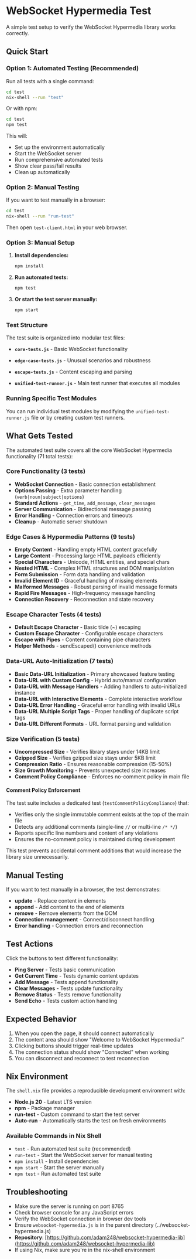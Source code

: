 # WebSocket Hypermedia Test

A simple test setup to verify the WebSocket Hypermedia library works correctly.

## Quick Start

### Option 1: Automated Testing (Recommended)

Run all tests with a single command:

```bash
cd test
nix-shell --run "test"
```

Or with npm:
```bash
cd test
npm test
```

This will:
- Set up the environment automatically
- Start the WebSocket server
- Run comprehensive automated tests
- Show clear pass/fail results
- Clean up automatically

### Option 2: Manual Testing

If you want to test manually in a browser:

```bash
cd test
nix-shell --run "run-test"
```

Then open `test-client.html` in your web browser.

### Option 3: Manual Setup

1. **Install dependencies:**
   ```bash
   npm install
   ```

2. **Run automated tests:**
   ```bash
   npm test
   ```

3. **Or start the test server manually:**
   ```bash
   npm start
   ```

### Test Structure

The test suite is organized into modular test files:

- **`core-tests.js`** - Basic WebSocket functionality
- **`edge-case-tests.js`** - Unusual scenarios and robustness
- **`escape-tests.js`** - Content escaping and parsing

- **`unified-test-runner.js`** - Main test runner that executes all modules

### Running Specific Test Modules

You can run individual test modules by modifying the `unified-test-runner.js` file or by creating custom test runners.

## What Gets Tested

The automated test suite covers all the core WebSocket Hypermedia functionality (71 total tests):

### **Core Functionality** (3 tests)
- **WebSocket Connection** - Basic connection establishment
- **Options Passing** - Extra parameter handling (`verb|noun|subject|options`)
- **Standard Actions** - `get_time`, `add_message`, `clear_messages`
- **Server Communication** - Bidirectional message passing
- **Error Handling** - Connection errors and timeouts
- **Cleanup** - Automatic server shutdown

### **Edge Cases & Hypermedia Patterns** (9 tests)
- **Empty Content** - Handling empty HTML content gracefully
- **Large Content** - Processing large HTML payloads efficiently
- **Special Characters** - Unicode, HTML entities, and special chars
- **Nested HTML** - Complex HTML structures and DOM manipulation
- **Form Submission** - Form data handling and validation
- **Invalid Element ID** - Graceful handling of missing elements
- **Malformed Messages** - Robust parsing of invalid message formats
- **Rapid Fire Messages** - High-frequency message handling
- **Connection Recovery** - Reconnection and state recovery

### **Escape Character Tests** (4 tests)
- **Default Escape Character** - Basic tilde (~) escaping
- **Custom Escape Character** - Configurable escape characters
- **Escape with Pipes** - Content containing pipe characters
- **Helper Methods** - sendEscaped() convenience methods



### **Data-URL Auto-Initialization** (7 tests)
- **Basic Data-URL Initialization** - Primary showcased feature testing
- **Data-URL with Custom Config** - Hybrid auto/manual configuration
- **Data-URL with Message Handlers** - Adding handlers to auto-initialized instance
- **Data-URL with Interactive Elements** - Complete interactive workflow
- **Data-URL Error Handling** - Graceful error handling with invalid URLs
- **Data-URL Multiple Script Tags** - Proper handling of duplicate script tags
- **Data-URL Different Formats** - URL format parsing and validation

### **Size Verification** (5 tests)
- **Uncompressed Size** - Verifies library stays under 14KB limit
- **Gzipped Size** - Verifies gzipped size stays under 5KB limit
- **Compression Ratio** - Ensures reasonable compression (15-50%)
- **Size Growth Monitoring** - Prevents unexpected size increases
- **Comment Policy Compliance** - Enforces no-comment policy in main file

#### Comment Policy Enforcement

The test suite includes a dedicated test (`testCommentPolicyCompliance`) that:
- Verifies only the single immutable comment exists at the top of the main file
- Detects any additional comments (single-line `//` or multi-line `/* */`)
- Reports specific line numbers and content of any violations
- Ensures the no-comment policy is maintained during development

This test prevents accidental comment additions that would increase the library size unnecessarily.

## Manual Testing

If you want to test manually in a browser, the test demonstrates:

- **update** - Replace content in elements
- **append** - Add content to the end of elements  
- **remove** - Remove elements from the DOM
- **Connection management** - Connect/disconnect handling
- **Error handling** - Connection errors and reconnection

## Test Actions

Click the buttons to test different functionality:

- **Ping Server** - Tests basic communication
- **Get Current Time** - Tests dynamic content updates
- **Add Message** - Tests append functionality
- **Clear Messages** - Tests update functionality
- **Remove Status** - Tests remove functionality
- **Send Echo** - Tests custom action handling



## Expected Behavior

1. When you open the page, it should connect automatically
2. The content area should show "Welcome to WebSocket Hypermedia!"
3. Clicking buttons should trigger real-time updates
4. The connection status should show "Connected" when working
5. You can disconnect and reconnect to test reconnection

## Nix Environment

The `shell.nix` file provides a reproducible development environment with:

- **Node.js 20** - Latest LTS version
- **npm** - Package manager
- **run-test** - Custom command to start the test server
- **Auto-run** - Automatically starts the test on fresh environments

### Available Commands in Nix Shell

- `test` - Run automated test suite (recommended)
- `run-test` - Start the WebSocket server for manual testing
- `npm install` - Install dependencies
- `npm start` - Start the server manually
- `npm test` - Run automated test suite

## Troubleshooting

- Make sure the server is running on port 8765
- Check browser console for any JavaScript errors
- Verify the WebSocket connection in browser dev tools
- Ensure `websocket-hypermedia.js` is in the parent directory (../websocket-hypermedia.js)
- **Repository**: [https://github.com/adam248/websocket-hypermedia-lib](https://github.com/adam248/websocket-hypermedia-lib)
- If using Nix, make sure you're in the nix-shell environment 